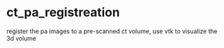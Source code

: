 # ct_pa_registreation
register the pa images to a pre-scanned ct volume, use vtk to visualize the 3d volume
